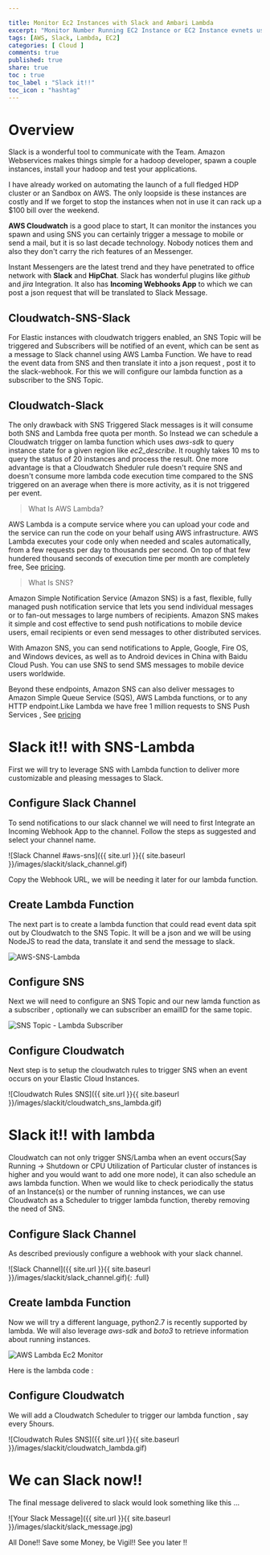 ```yaml
---

title: Monitor Ec2 Instances with Slack and Ambari Lambda
excerpt: "Monitor Number Running EC2 Instance or EC2 Instance evnets using a Lambda Function and send notifications to slack via incoming webhook integrated to the channel"
tags: [AWS, Slack, Lambda, EC2]
categories: [ Cloud ]
comments: true
published: true
share: true
toc : true
toc_label : "Slack it!!"
toc_icon : "hashtag"
---
```


# Overview

Slack is a wonderful tool to communicate with the Team. Amazon Webservices makes things simple for a hadoop developer, spawn a couple instances, install your hadoop and test your applications.

I have already worked on automating the launch of a full fledged HDP cluster or an Sandbox on AWS. The only loopside is these instances are costly and If we forget to stop the instances when not in use it can rack up a $100 bill over the weekend.

**AWS Cloudwatch** is a good place to start, It can monitor the instances you spawn and using SNS you can certainly trigger a message to mobile or send a mail, but it is so last decade technology. Nobody notices them and also they don't carry the rich features of an Messenger.

Instant Messengers are the latest trend and they have penetrated to office network with **Slack** and **HipChat**.
Slack has wonderful plugins like  *github* and *jira* Integration. It also has **Incoming Webhooks App** to which we can post a json request that will be translated to Slack Message.

## Cloudwatch-SNS-Slack

For Elastic instances with cloudwatch triggers enabled, an SNS Topic will be triggered and Subscribers will be notified of an event, which can be sent as a message to Slack channel using AWS Lamba Function. We have to read the event data from SNS and then translate it into a json request , post it to the slack-webhook. For this we will configure our lambda function as a subscriber to the SNS Topic.

## Cloudwatch-Slack

The only drawback with SNS Triggered Slack messages is it will consume both SNS and Lambda free quota per month. So Instead we can schedule a Cloudwatch trigger on lamba function which uses *aws-sdk* to query instance state for a given region like *ec2_describe*. It roughly takes 10 ms to query the status of 20 instances and process the result. One more advantage is that a Cloudwatch Sheduler rule doesn't require SNS and doesn't consume more lambda code execution time compared to the SNS triggered on an average when there is more activity, as it is not triggered per event.


>What Is AWS Lambda?

AWS Lambda is a compute service where you can upload your code and the service can run the code on your behalf using AWS infrastructure. AWS Lambda executes your code only when needed and scales automatically, from a few requests per day to thousands per second. On top of that few hundered thousand seconds of execution time per month are completely free, See [pricing](https://aws.amazon.com/lambda/pricing/).


>What Is SNS?

Amazon Simple Notification Service (Amazon SNS) is a fast, flexible, fully managed push notification service that lets you send individual messages or to fan-out messages to large numbers of recipients. Amazon SNS makes it simple and cost effective to send push notifications to mobile device users, email recipients or even send messages to other distributed services.

With Amazon SNS, you can send notifications to Apple, Google, Fire OS, and Windows devices, as well as to Android devices in China with Baidu Cloud Push. You can use SNS to send SMS messages to mobile device users worldwide.

Beyond these endpoints, Amazon SNS can also deliver messages to Amazon Simple Queue Service (SQS), AWS Lambda functions, or to any HTTP endpoint.Like Lambda we have free 1 million requests to SNS Push Services , See [pricing](https://aws.amazon.com/sns/pricing/)



# Slack it!! with SNS-Lambda
First we will try to leverage SNS with Lambda function to deliver more customizable and pleasing messages to Slack.

## Configure Slack Channel
To send notifications to our slack channel we will need to first Integrate an Incoming Webhook App to the channel.
Follow the steps as suggested and select your channel name.

![Slack Channel #aws-sns]({{ site.url }}{{ site.baseurl }}/images/slackit/slack_channel.gif)

 Copy the Webhook URL, we will be needing it later for our lambda function.

## Create Lambda Function
The next part is to create a lambda function that could read event data spit out by Cloudwatch to the SNS Topic. It will be a json and we will be using NodeJS to read the data, translate it and send the message to slack.

<img src="{{ site.url }}{{ site.baseurl }}/images/slackit/aws_lambda.gif" alt="AWS-SNS-Lambda" class="full">


## Configure SNS
Next we will need to configure an SNS Topic and our new lamda function as a subscriber , optionally we can subscriber an emailID for the same topic.

<img src="{{ site.url }}{{ site.baseurl }}/images/slackit/sns_topic_lambda.gif" alt="SNS Topic - Lambda Subscriber">

[comment]: # ( TODO: Image of message and code )

## Configure Cloudwatch
Next step is to setup the cloudwatch rules to trigger SNS when an event occurs on your Elastic Cloud Instances.

![Cloudwatch Rules SNS]({{ site.url }}{{ site.baseurl }}/images/slackit/cloudwatch_sns_lambda.gif)


# Slack it!! with lambda
Cloudwatch can not only trigger SNS/Lamba when an event occurs(Say Running -> Shutdown or CPU Utilization of Particular cluster of instances is higher and you would want to add one more node), it can also schedule an aws lambda function. When we would like to check periodically the status of an Instance(s) or the number of running instances, we can use Cloudwatch as a Scheduler to trigger lambda function, thereby removing the need of SNS.

## Configure Slack Channel
As described previously configure a webhook with your slack channel.

![Slack Channel]({{ site.url }}{{ site.baseurl }}/images/slackit/slack_channel.gif){: .full}

## Create lambda Function
Now we will try a different language, python2.7 is recently supported by lambda. We will also leverage *aws-sdk* and *boto3* to retrieve information about running instances.

<img src="{{ site.url }}{{ site.baseurl }}/images/slackit/aws_lambda_ec2.gif" alt="AWS Lambda Ec2 Monitor">


Here is the lambda code :

<script src="https://gist.github.com/yabhinav/a9161582c7e520c5beaf9e11663dc20f.js"></script>


## Configure Cloudwatch

We will add a Cloudwatch Scheduler to trigger our lambda function , say every 5hours.

![Cloudwatch Rules SNS]({{ site.url }}{{ site.baseurl }}/images/slackit/cloudwatch_lambda.gif)


# We can Slack now!!

The final message delivered to slack would look something like this ...

![Your Slack Message]({{ site.url }}{{ site.baseurl }}/images/slackit/slack_message.jpg)


All Done!! Save some Money, be Vigil!! See you later !!
